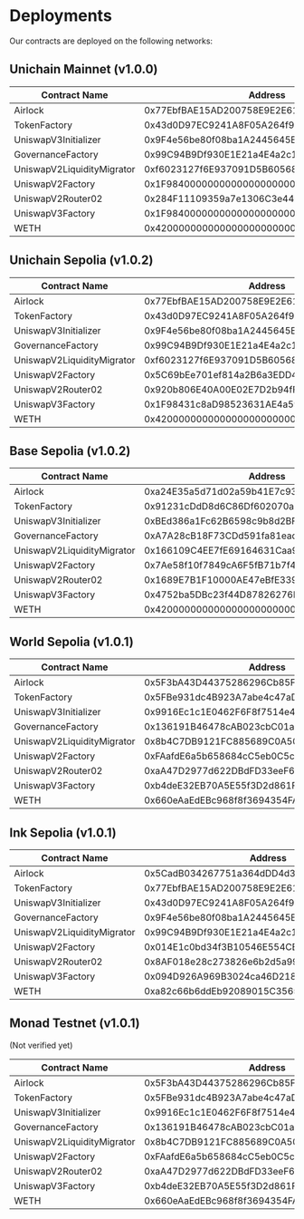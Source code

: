 # Deployments

Our contracts are deployed on the following networks:

## Unichain Mainnet (v1.0.0)

| Contract Name              | Address                                    |
| -------------------------- | ------------------------------------------ |
| Airlock                    | 0x77EbfBAE15AD200758E9E2E61597c0B07d731254 |
| TokenFactory               | 0x43d0D97EC9241A8F05A264f94B82A1d2E600f2B3 |
| UniswapV3Initializer       | 0x9F4e56be80f08ba1A2445645EFa6d231E27b43ec |
| GovernanceFactory          | 0x99C94B9Df930E1E21a4E4a2c105dBff21bF5c5aE |
| UniswapV2LiquidityMigrator | 0xf6023127f6E937091D5B605680056A6D27524bad |
| UniswapV2Factory           | 0x1F98400000000000000000000000000000000002 |
| UniswapV2Router02          | 0x284F11109359a7e1306C3e447ef14D38400063FF |
| UniswapV3Factory           | 0x1F98400000000000000000000000000000000003 |
| WETH                       | 0x4200000000000000000000000000000000000006 |

## Unichain Sepolia (v1.0.2)

| Contract Name              | Address                                    |
| -------------------------- | ------------------------------------------ |
| Airlock                    | 0x77EbfBAE15AD200758E9E2E61597c0B07d731254 |
| TokenFactory               | 0x43d0D97EC9241A8F05A264f94B82A1d2E600f2B3 |
| UniswapV3Initializer       | 0x9F4e56be80f08ba1A2445645EFa6d231E27b43ec |
| GovernanceFactory          | 0x99C94B9Df930E1E21a4E4a2c105dBff21bF5c5aE |
| UniswapV2LiquidityMigrator | 0xf6023127f6E937091D5B605680056A6D27524bad |
| UniswapV2Factory           | 0x5C69bEe701ef814a2B6a3EDD4B1652CB9cc5aA6f |
| UniswapV2Router02          | 0x920b806E40A00E02E7D2b94fFc89860fDaEd3640 |
| UniswapV3Factory           | 0x1F98431c8aD98523631AE4a59f267346ea31F984 |
| WETH                       | 0x4200000000000000000000000000000000000006 |

## Base Sepolia (v1.0.2)

| Contract Name              | Address                                    |
| -------------------------- | ------------------------------------------ |
| Airlock                    | 0xa24E35a5d71d02a59b41E7c93567626302da1958 |
| TokenFactory               | 0x91231cDdD8d6C86Df602070a3081478e074b97b7 |
| UniswapV3Initializer       | 0xBEd386a1Fc62B6598c9b8d2BF634471B6Fe75EB7 |
| GovernanceFactory          | 0xA7A28cB18F73CDd591fa81ead6ffadf749c0d0a2 |
| UniswapV2LiquidityMigrator | 0x166109C4EE7fE69164631Caa937dAA5F5cEbFef0 |
| UniswapV2Factory           | 0x7Ae58f10f7849cA6F5fB71b7f45CB416c9204b1e |
| UniswapV2Router02          | 0x1689E7B1F10000AE47eBfE339a4f69dECd19F602 |
| UniswapV3Factory           | 0x4752ba5DBc23f44D87826276BF6Fd6b1C372aD24 |
| WETH                       | 0x4200000000000000000000000000000000000006 |

## World Sepolia (v1.0.1)

| Contract Name              | Address                                    |
| -------------------------- | ------------------------------------------ |
| Airlock                    | 0x5F3bA43D44375286296Cb85F1EA2EBfa25dde731 |
| TokenFactory               | 0x5FBe931dc4B923A7abe4c47aD68d5bF9Eda5B76D |
| UniswapV3Initializer       | 0x9916Ec1c1E0462F6F8f7514e414F06bf001Ac82A |
| GovernanceFactory          | 0x136191B46478cAB023cbC01a36160C4Aad81677a |
| UniswapV2LiquidityMigrator | 0x8b4C7DB9121FC885689C0A50D5a1429F15AEc2a0 |
| UniswapV2Factory           | 0xFAafdE6a5b658684cC5eb0C5c2c755B00A246F45 |
| UniswapV2Router02          | 0xaA47D2977d622DBdFD33eeF6a8276727c52EB4e5 |
| UniswapV3Factory           | 0xb4deE32EB70A5E55f3D2d861F49Fb3D79f7a14d9 |
| WETH                       | 0x660eAaEdEBc968f8f3694354FA8EC0b4c5Ba8D12 |

## Ink Sepolia (v1.0.1)

| Contract Name              | Address                                    |
| -------------------------- | ------------------------------------------ |
| Airlock                    | 0x5CadB034267751a364dDD4d321C99E07A307f915 |
| TokenFactory               | 0x77EbfBAE15AD200758E9E2E61597c0B07d731254 |
| UniswapV3Initializer       | 0x43d0D97EC9241A8F05A264f94B82A1d2E600f2B3 |
| GovernanceFactory          | 0x9F4e56be80f08ba1A2445645EFa6d231E27b43ec |
| UniswapV2LiquidityMigrator | 0x99C94B9Df930E1E21a4E4a2c105dBff21bF5c5aE |
| UniswapV2Factory           | 0x014E1c0bd34f3B10546E554CB33B3293fECDD056 |
| UniswapV2Router02          | 0x8AF018e28c273826e6b2d5a99e81c8fB63729b07 |
| UniswapV3Factory           | 0x094D926A969B3024ca46D2186BF13FD5CDBA9CE2 |
| WETH                       | 0xa82c66b6ddEb92089015C3565E05B5c9750b2d4B |

## Monad Testnet (v1.0.1)

(Not verified yet)

| Contract Name              | Address                                    |
| -------------------------- | ------------------------------------------ |
| Airlock                    | 0x5F3bA43D44375286296Cb85F1EA2EBfa25dde731 |
| TokenFactory               | 0x5FBe931dc4B923A7abe4c47aD68d5bF9Eda5B76D |
| UniswapV3Initializer       | 0x9916Ec1c1E0462F6F8f7514e414F06bf001Ac82A |
| GovernanceFactory          | 0x136191B46478cAB023cbC01a36160C4Aad81677a |
| UniswapV2LiquidityMigrator | 0x8b4C7DB9121FC885689C0A50D5a1429F15AEc2a0 |
| UniswapV2Factory           | 0xFAafdE6a5b658684cC5eb0C5c2c755B00A246F45 |
| UniswapV2Router02          | 0xaA47D2977d622DBdFD33eeF6a8276727c52EB4e5 |
| UniswapV3Factory           | 0xb4deE32EB70A5E55f3D2d861F49Fb3D79f7a14d9 |
| WETH                       | 0x660eAaEdEBc968f8f3694354FA8EC0b4c5Ba8D12 |
